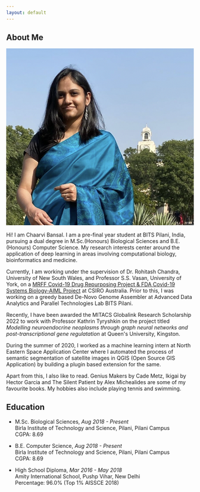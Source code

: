 ```yaml
---
layout: default
---
```


## About Me

<img class="profile-picture" src="profile-pic.jpg">

Hi! I am Chaarvi Bansal. I am a pre-final year student at BITS Pilani, India, pursuing a dual degree in M.Sc.(Honours) Biological Sciences and B.E.(Honours) Computer Science. My research interests center around the application of deep learning in areas involving computational biology, bioinformatics and medicine. 

Currently, I am working under the supervision of Dr. Rohitash Chandra, University of New South Wales, and Professor S.S. Vasan, University of York, on a [MRFF Covid-19 Drug Repurposing Project & FDA Covid-19 Systems Biology-AIML Project](https://bioinformatics.csiro.au/blog/covid-19-drug-repurposing/) at CSIRO Australia. Prior to this, I was working on a greedy based De-Novo Genome Assembler at Advanced Data Analytics and Parallel Technologies Lab BITS Pilani. 

Recently, I have been awarded the MITACS Globalink Research Scholarship 2022 to work with Professor Kathrin Tyryshkin on the project titled <i> Modelling neuroendocrine neoplasms through graph neural networks and post-transcriptional gene regulatation </i> at Queen's University, Kingston. 

During the summer of 2020, I worked as a machine learning intern at North Eastern Space Application Center where I automated the process of semantic segmentation of satellite images in QGIS (Open Source GIS Application) by building a plugin based extension for the same. 

Apart from this, I also like to read. Genius Makers by Cade Metz, Ikigai by Hector Garcia and The Silent Patient by Alex Michealides are some of my favourite books. My hobbies also include playing tennis and swimming. 

## Education 

* M.Sc. Biological Sciences, _Aug 2018 - Present_  
   Birla Institute of Technology and Science, Pilani, Pilani Campus  
   CGPA: 8.69
   
* B.E. Computer Science, _Aug 2018 - Present_  
   Birla Institute of Technology and Science, Pilani, Pilani Campus  
   CGPA: 8.69
   
* High School Diploma, _Mar 2016 - May 2018_  
   Amity International School, Pushp Vihar, New Delhi  
   Percentage: 96.0% (Top 1% AISSCE 2018)
